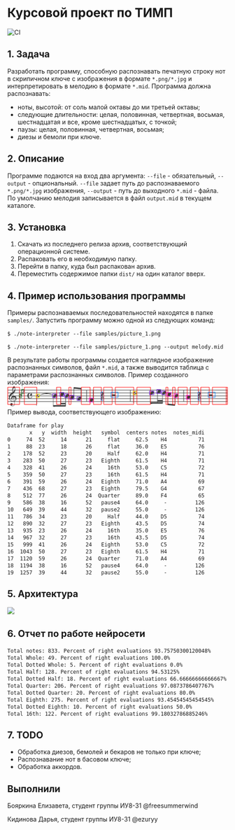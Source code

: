 # Курсовой проект по ТИМП
![CI](https://github.com/musicians-programmers/note-interpreter/workflows/CI/badge.svg?branch=main)

## 1. Задача
Разработать программу, способную распознавать печатную строку нот в скрипичном ключе с изображения
в формате `*.png/*.jpg` и интерпретировать в мелодию в формате `*.mid`. Программа должна распознавать:
 - ноты, высотой: от соль малой октавы до ми третьей октавы;
 - следующие длительности: целая, половинная, четвертная, восьмая, шестнадцатая и все, кроме шестнадцатых, с точкой;
 - паузы: целая, половинная, четвертная, восьмая;
 - диезы и бемоли при ключе.
 
## 2. Описание
Программе подаются на вход два аргумента: `--file` - обязательный, `--output` - опциональный.
 `--file` задает путь до распознаваемого `*.png/*.jpg` изображения, `--output` - путь до выходного `*.mid` - файла.
 По умолчанию мелодия записывается в файл `output.mid` в текущем каталоге.
 
## 3. Установка
1. Скачать из последнего релиза архив, соответствующий операционной системе.
2. Распаковать его в необходимую папку.
3. Перейти в папку, куда был распакован архив.
4. Переместить содержимое папки `dist/` на один каталог вверх.
 
## 4. Пример использования программы
Примеры распознаваемых последовательностей находятся в папке `samples/`. Запустить программу можно одной из следующих команд:
```
$ ./note-interpreter --file samples/picture_1.png
```
```
$ ./note-interpreter --file samples/picture_1.png --output melody.mid
```
В результате работы программы создается наглядное изображение распознанных символов, файл `*.mid`, а также выводится таблица с параметрами распознанных символов. 
Пример созданного изображения:
![res](https://github.com/musicians-programmers/note-interpreter/blob/develop/result.png?raw=true)
Пример вывода, соответствующего изображению:
```
Dataframe for play
       x   y  width  height   symbol  centers notes  notes_midi
0     74  52     14      21     flat     62.5    H4          71
1     88  23     18      26     flat     36.0    E5          76
2    178  52     23      20     Half     62.0    H4          71
3    283  50     27      23   Eighth     61.5    H4          71
4    328  41     26      24     16th     53.0    C5          72
5    359  50     27      23     16th     61.5    H4          71
6    391  59     26      24   Eighth     71.0    A4          69
7    436  68     27      23   Eighth     79.5    G4          67
8    512  77     26      24  Quarter     89.0    F4          65
9    586  38     16      52   pause4     64.0     -         126
10   649  39     44      32   pause2     55.0     -         126
11   786  34     23      20     Half     44.0    D5          74
12   890  32     27      23   Eighth     43.5    D5          74
13   935  23     26      24     16th     35.0    E5          76
14   967  32     27      23     16th     43.5    D5          74
15   999  41     26      24   Eighth     53.0    C5          72
16  1043  50     27      23   Eighth     61.5    H4          71
17  1120  59     26      24  Quarter     71.0    A4          69
18  1194  38     16      52   pause4     64.0     -         126
19  1257  39     44      32   pause2     55.0     -         126
```

## 5. Архитектура
[![](https://mermaid.ink/img/eyJjb2RlIjoiZ3JhcGggVERcbkFb0J_QvtC00LHQvtGAINC80LDRgdGI0YLQsNCx0LAsINC_0L7QuNGB0Log0YjQsNCx0LvQvtC90L3Ri9GFINC40LfQvtCx0YDQsNC20LXQvdC40LldIC0tPiB80YHQv9C40YHQvtC6INCy0YHQtdGFINC90LDQudC00LXQvdC90YvRhSDQvdCwINC60LDRgNGC0LjQvdC60LUg0YHQuNC80LLQvtC70L7QsnwgQlvQntC_0YDQtdC0LiDQutC-0L7RgNC00LjQvdCw0YIg0L3QsNC50LTQtdC90L3Ri9GFINGB0LjQvNCy0L7Qu9C-0LIsINCy0YvQtNC10LvQtdC90LjQtSDQuNGFINC90LAg0LrQsNGA0YLQuNC90LrQtV1cbkIgLS0-IHzRgdC_0LjRgdC-0Log0YHQuNC80LLQvtC70L7QsiArINC60YDQsNGB0LjQstCw0Y8g0LrQsNGA0YLQuNC90LrQsHxDW9Ce0L_RgNC10LQuINCy0YvRgdC-0YLRgyDQvdC-0YIg0Lgg0LfQvdCw0LrQvtCyLCDQt9C90LDRjyDQutC-0L7RgNC00LjQvdCw0YLRiyDQuNGFINGG0LXQvdGC0YDQvtCyINC4INC90L7RgtC90L7Qs9C-INGB0YLQsNC90LBdXG5DIC0tPiB80LfQvdCw0LXQvCwg0LrQsNC60YPRjiDQstGL0YHQvtGC0YMg0L3Rg9C20L3QviDRgdGL0LPRgNCw0YLRjHwgRFvQntC_0YDQtdC0LiDQtNC70LjRgtC10LvRjNC90L7RgdGC0Ywg0L3QvtGC0Ysg0YEg0L_QvtC80L7RidGM0Y4g0L3QtdC50YDQvtC90L3QvtC5INGB0LXRgtC4XVxuRCAtLT4gfNC30L3QsNC10LwsINC60LDQutC40LUg0LTQu9C40YLQtdC70YzQvdC-0YHRgtC4INC90YPQttC90L4g0YHRi9Cz0YDQsNGC0Yx8IEVb0J_RgNC10L7QsdGA0LDQt9GD0LXQvCDQsiAqLm1pZCDQv9C-0LvRg9GH0LXQvdC90YvQuSDRgdC_0LjRgdC-0Log0YHQuNC80LLQvtC70L7QsiDQt9C90LDQutC4ICsg0L3QvtGC0YsgKyDQv9Cw0YPQt9GLXSIsIm1lcm1haWQiOnsidGhlbWUiOiJkZWZhdWx0In0sInVwZGF0ZUVkaXRvciI6ZmFsc2V9)](https://mermaid-js.github.io/mermaid-live-editor/#/edit/eyJjb2RlIjoiZ3JhcGggVERcbkFb0J_QvtC00LHQvtGAINC80LDRgdGI0YLQsNCx0LAsINC_0L7QuNGB0Log0YjQsNCx0LvQvtC90L3Ri9GFINC40LfQvtCx0YDQsNC20LXQvdC40LldIC0tPiB80YHQv9C40YHQvtC6INCy0YHQtdGFINC90LDQudC00LXQvdC90YvRhSDQvdCwINC60LDRgNGC0LjQvdC60LUg0YHQuNC80LLQvtC70L7QsnwgQlvQntC_0YDQtdC0LiDQutC-0L7RgNC00LjQvdCw0YIg0L3QsNC50LTQtdC90L3Ri9GFINGB0LjQvNCy0L7Qu9C-0LIsINCy0YvQtNC10LvQtdC90LjQtSDQuNGFINC90LAg0LrQsNGA0YLQuNC90LrQtV1cbkIgLS0-IHzRgdC_0LjRgdC-0Log0YHQuNC80LLQvtC70L7QsiArINC60YDQsNGB0LjQstCw0Y8g0LrQsNGA0YLQuNC90LrQsHxDW9Ce0L_RgNC10LQuINCy0YvRgdC-0YLRgyDQvdC-0YIg0Lgg0LfQvdCw0LrQvtCyLCDQt9C90LDRjyDQutC-0L7RgNC00LjQvdCw0YLRiyDQuNGFINGG0LXQvdGC0YDQvtCyINC4INC90L7RgtC90L7Qs9C-INGB0YLQsNC90LBdXG5DIC0tPiB80LfQvdCw0LXQvCwg0LrQsNC60YPRjiDQstGL0YHQvtGC0YMg0L3Rg9C20L3QviDRgdGL0LPRgNCw0YLRjHwgRFvQntC_0YDQtdC0LiDQtNC70LjRgtC10LvRjNC90L7RgdGC0Ywg0L3QvtGC0Ysg0YEg0L_QvtC80L7RidGM0Y4g0L3QtdC50YDQvtC90L3QvtC5INGB0LXRgtC4XVxuRCAtLT4gfNC30L3QsNC10LwsINC60LDQutC40LUg0LTQu9C40YLQtdC70YzQvdC-0YHRgtC4INC90YPQttC90L4g0YHRi9Cz0YDQsNGC0Yx8IEVb0J_RgNC10L7QsdGA0LDQt9GD0LXQvCDQsiAqLm1pZCDQv9C-0LvRg9GH0LXQvdC90YvQuSDRgdC_0LjRgdC-0Log0YHQuNC80LLQvtC70L7QsiDQt9C90LDQutC4ICsg0L3QvtGC0YsgKyDQv9Cw0YPQt9GLXSIsIm1lcm1haWQiOnsidGhlbWUiOiJkZWZhdWx0In0sInVwZGF0ZUVkaXRvciI6ZmFsc2V9)

## 6. Отчет по работе нейросети
```
Total notes: 833. Percent of right evaluations 93.75750300120048%
Total Whole: 49. Percent of right evaluations 100.0%
Total Dotted Whole: 5. Percent of right evaluations 0.0%
Total Half: 128. Percent of right evaluations 94.53125%
Total Dotted Half: 18. Percent of right evaluations 66.66666666666667%
Total Quarter: 206. Percent of right evaluations 97.0873786407767%
Total Dotted Quarter: 20. Percent of right evaluations 80.0%
Total Eighth: 275. Percent of right evaluations 93.45454545454545%
Total Dotted Eighth: 10. Percent of right evaluations 50.0%
Total 16th: 122. Percent of right evaluations 99.18032786885246%
```

## 7. TODO
- Обработка диезов, бемолей и бекаров не только при ключе;
- Распознавание нот в басовом ключе;
- Обработка аккордов.

## Выполнили
Бояркина Елизавета, студент группы ИУ8-31 @freesummerwind 

Кидинова Дарья, студент группы ИУ8-31 @ezuryy
